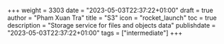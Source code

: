 +++
weight = 3303
date = "2023-05-03T22:37:22+01:00"
draft = true
author = "Pham Xuan Tra"
title = "S3"
icon = "rocket_launch"
toc = true
description = "Storage service for files and objects data"
publishdate = "2023-05-03T22:37:22+01:00"
tags = ["intermediate"]
+++

